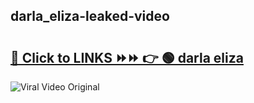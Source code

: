 
 ## darla_eliza-leaked-video 

# <h2><a href="https://clipsfans.com/darla_eliza&ref=git">🔗 Click to LINKS ⏩⏩ 👉 🟢 darla eliza </a></h2>

<a href="https://clipsfans.com/darla_eliza&ref=git" rel="nofollow" data-target="animated-image.originalLink"><img src="https://i.ibb.co.com/xMMVF88/686577567.gif" alt="Viral Video Original" style="max-width: 100%; display: inline-block;" data-target="animated-image.originalImage"></a>
